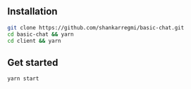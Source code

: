 
## Installation

```bash
git clone https://github.com/shankarregmi/basic-chat.git
cd basic-chat && yarn
cd client && yarn
```

## Get started

```bash
yarn start
```
